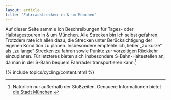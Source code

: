 ```yaml
---
layout: article
title: "Fahrradstrecken in & um München"
---
```


Auf dieser Seite sammle ich Beschreibungen für Tages- oder Halbtagestouren in & um München.
Alle Strecken bin ich selbst gefahren.
Trotzdem rate ich allen dazu, die Strecken unter Berücksichtigung der eigenen Kondition zu planen.
Insbesondere empfehle ich, lieber „zu kurze“ als „zu lange“ Strecken zu fahren sowie Punkte zur vorzeitigen Rückkehr einzuplanen.
Für letzteres bieten sich insbesondere S-Bahn-Haltestellen an, da man in der S-Bahn bequem Fahrräder transportieren kann.[^footnote-sbahn]

{% include topics/cycling/content.html %}

[^footnote-sbahn]: Natürlich nur außerhalb der Stoßzeiten. Genauere Informationen bietet [die Stadt München](https://www.muenchen.de/verkehr/fahrrad/fahrradmitnahme.html).
